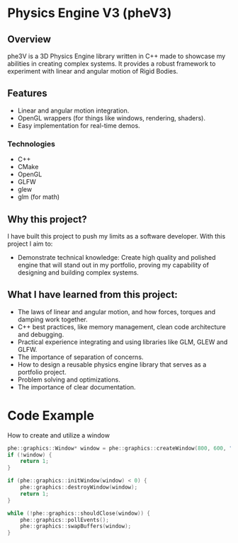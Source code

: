 # Physics Engine V3 (pheV3)

## Overview

phe3V is a 3D Physics Engine library written in C++ made to showcase my abilities
in creating complex systems. It provides a robust framework to experiment with 
linear and angular motion of Rigid Bodies.

## Features

- Linear and angular motion integration.
- OpenGL wrappers (for things like windows, rendering, shaders).
- Easy implementation for real-time demos.

### Technologies
- C++
- CMake
- OpenGL
- GLFW
- glew
- glm (for math)

## Why this project?
I have built this project to push my limits as a software developer. With this
project I aim to:

- Demonstrate technical knowledge: Create high quality and polished engine
that will stand out in my portfolio, proving my capability of designing and 
building complex systems.

## What I have learned from this project:

- The laws of linear and angular motion, and how forces, torques and damping work together.
- C++ best practices, like memory management, clean code architecture and debugging.
- Practical experience integrating and using libraries like GLM, GLEW and GLFW.
- The importance of separation of concerns.
- How to design a reusable physics engine library that serves as a portfolio project.
- Problem solving and optimizations.
- The importance of clear documentation.

# Code Example

How to create and utilize a window

```cpp
phe::graphics::Window* window = phe::graphics::createWindow(800, 600, "Example pheV3");
if (!window) {
    return 1;
}

if (phe::graphics::initWindow(window) < 0) {
    phe::graphics::destroyWindow(window);
    return 1;
}

while (!phe::graphics::shouldClose(window)) {
    phe::graphics::pollEvents();
    phe::graphics::swapBuffers(window);
}
```

